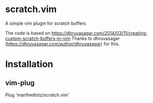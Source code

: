 # scratch.vim

A simple vim plugin for scratch buffers

The code is based on https://dhruvasagar.com/2014/03/11/creating-custom-scratch-buffers-in-vim
Thanks to dhruvasagar (https://dhruvasagar.com/author/dhruvasagar) for this.


# Installation

## vim-plug

Plug 'manfredlotz/scratch.vim'


